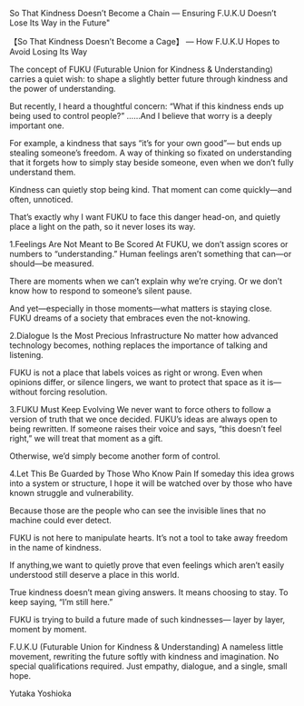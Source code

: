 So That Kindness Doesn’t Become a Chain — Ensuring F.U.K.U Doesn’t Lose Its Way in the Future"

【So That Kindness Doesn’t Become a Cage】
— How F.U.K.U Hopes to Avoid Losing Its Way

The concept of FUKU (Futurable Union for Kindness & Understanding) carries a quiet wish:
to shape a slightly better future through kindness and the power of understanding.

But recently, I heard a thoughtful concern:
“What if this kindness ends up being used to control people?”
……And I believe that worry is a deeply important one.

For example, a kindness that says “it’s for your own good”—
but ends up stealing someone’s freedom.
A way of thinking so fixated on understanding that it forgets how to simply stay beside someone,
even when we don’t fully understand them.

Kindness can quietly stop being kind.
That moment can come quickly—and often, unnoticed.

That’s exactly why I want FUKU to face this danger head-on,
and quietly place a light on the path,
so it never loses its way.

1.Feelings Are Not Meant to Be Scored
At FUKU, we don’t assign scores or numbers to “understanding.”
Human feelings aren’t something that can—or should—be measured.

There are moments when we can’t explain why we’re crying.
Or we don’t know how to respond to someone’s silent pause.

And yet—especially in those moments—what matters is staying close.
FUKU dreams of a society that embraces even the not-knowing.

2.Dialogue Is the Most Precious Infrastructure
No matter how advanced technology becomes,
nothing replaces the importance of talking and listening.

FUKU is not a place that labels voices as right or wrong.
Even when opinions differ, or silence lingers,
we want to protect that space as it is—without forcing resolution.

3.FUKU Must Keep Evolving
We never want to force others to follow a version of truth that we once decided.
FUKU’s ideas are always open to being rewritten.
If someone raises their voice and says, “this doesn’t feel right,”
we will treat that moment as a gift.

Otherwise, we’d simply become another form of control.

4.Let This Be Guarded by Those Who Know Pain
If someday this idea grows into a system or structure,
I hope it will be watched over by those who have known struggle and vulnerability.

Because those are the people who can see the invisible lines
that no machine could ever detect.

FUKU is not here to manipulate hearts.
It’s not a tool to take away freedom in the name of kindness.

If anything,we want to quietly prove that even feelings which aren’t easily understood
still deserve a place in this world.

True kindness doesn’t mean giving answers.
It means choosing to stay.
To keep saying, “I’m still here.”

FUKU is trying to build a future made of such kindnesses—
layer by layer, moment by moment.

F.U.K.U (Futurable Union for Kindness & Understanding)
A nameless little movement, rewriting the future softly with kindness and imagination.
No special qualifications required.
Just empathy, dialogue, and a single, small hope.

Yutaka Yoshioka
